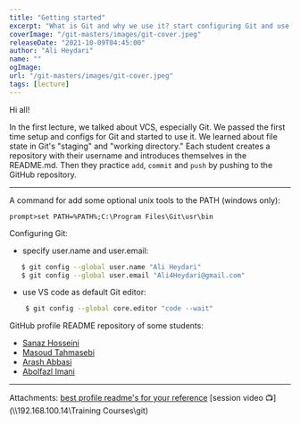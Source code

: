 ```yaml
---
title: "Getting started"
excerpt: "What is Git and why we use it? start configuring Git and use for first time"
coverImage: "/git-masters/images/git-cover.jpeg"
releaseDate: "2021-10-09T04:45:00"
author: "Ali Heydari"
name: ""
ogImage:
url: "/git-masters/images/git-cover.jpeg"
tags: [lecture]
---
```


Hi all!

In the first lecture, we talked about VCS, especially Git. We passed the first time setup and configs for Git and started to use it. We learned about file state in Git's "staging" and "working directory."
Each student creates a repository with their username and introduces themselves in the README.md. Then they practice `add`, `commit` and `push` by pushing to the GitHub repository.

---

A command for add some optional unix tools to the PATH (windows only):

```
prompt>set PATH=%PATH%;C:\Program Files\Git\usr\bin
```

Configuring Git:

- specify user.name and user.email:

```bash
   $ git config --global user.name "Ali Heydari"
   $ git config --global user.email "Ali4Heydari@gmail.com"
```

- use VS code as default Git editor:

```bash
    $ git config --global core.editor "code --wait"
```

GitHub profile README repository of some students:

- [Sanaz Hosseini](https://github.com/HosseiniSanaz/HosseiniSanaz)
- [Masoud Tahmasebi](https://github.com/masouddevgit/masouddevgit)
- [Arash Abbasi](https://github.com/arasheyn/arasheyn)
- [Abolfazl Imani](https://github.com/AImani/AImani)

---

Attachments:
[best profile readme's for your reference](https://github.com/durgeshsamariya/awesome-github-profile-readme-templates)
[session video 📺](\\\\192.168.100.14\Training Courses\git)

